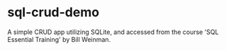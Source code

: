# sql-crud-demo

A simple CRUD app utilizing SQLite, and accessed from the course 'SQL Essential Training' by Bill Weinman.
